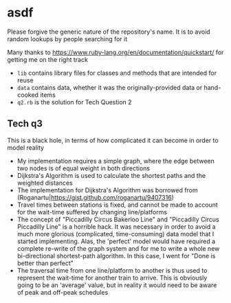 # asdf
Please forgive the generic nature of the repository's name.  It is to avoid random lookups by people searching for it

Many thanks to https://www.ruby-lang.org/en/documentation/quickstart/ for getting me on the right track
* `lib` contains library files for classes and methods that are intended for reuse
* `data` contains data, whether it was the originally-provided data or hand-cooked items
* `q2.rb` is the solution for Tech Question 2


## Tech q3
This is a black hole, in terms of how complicated it can become in order to model reality
* My implementation requires a simple graph, where the edge between two nodes is of equal weight in both directions
* Dijkstra's Algorithm is used to calculate the shortest paths and the weighted distances
* The implementation for Dijkstra's Algorithm was borrowed from (Roganartu|https://gist.github.com/roganartu/9407316)
* Travel times between stations is fixed, and cannot be made to account for the wait-time suffered by changing line/platforms
* The concept of "Piccadilly Circus Bakerloo Line" and "Piccadilly Circus Piccadilly Line" is a horrible hack.  It was necessary in order to avoid a much more glorious (complicated, time-consuming) data model that I started implementing.  Alas, the 'perfect' model would have required a complete re-write of the graph system and for me to write a whole new bi-directional shortest-path algorithm.  In this case, I went for "Done is better than perfect" 
* The traversal time from one line/platform to another is thus used to represent the wait-time for another train to arrive.  This is obviously going to be an 'average' value, but in reality it would need to be aware of peak and off-peak schedules
